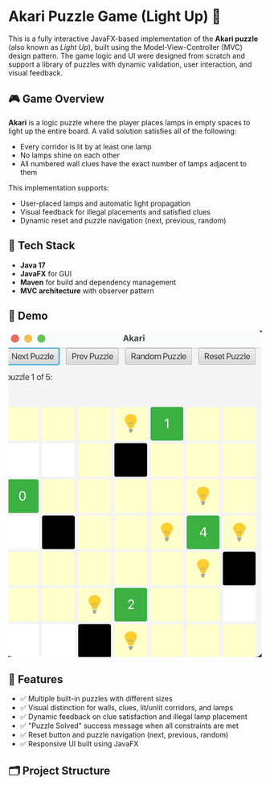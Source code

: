 # Akari Puzzle Game (Light Up) 🔆

This is a fully interactive JavaFX-based implementation of the **Akari puzzle** (also known as *Light Up*), built using the Model-View-Controller (MVC) design pattern. The game logic and UI were designed from scratch and support a library of puzzles with dynamic validation, user interaction, and visual feedback.

## 🎮 Game Overview

**Akari** is a logic puzzle where the player places lamps in empty spaces to light up the entire board. A valid solution satisfies all of the following:
- Every corridor is lit by at least one lamp
- No lamps shine on each other
- All numbered wall clues have the exact number of lamps adjacent to them

This implementation supports:
- User-placed lamps and automatic light propagation
- Visual feedback for illegal placements and satisfied clues
- Dynamic reset and puzzle navigation (next, previous, random)

## 🧱 Tech Stack

- **Java 17**
- **JavaFX** for GUI
- **Maven** for build and dependency management
- **MVC architecture** with observer pattern

## 📸 Demo

![Akari Puzzle Game Screenshot](Screenshot%202025-05-05%20at%2016.55.56.png)

## 🚀 Features

- ✅ Multiple built-in puzzles with different sizes
- ✅ Visual distinction for walls, clues, lit/unlit corridors, and lamps
- ✅ Dynamic feedback on clue satisfaction and illegal lamp placement
- ✅ "Puzzle Solved" success message when all constraints are met
- ✅ Reset button and puzzle navigation (next, previous, random)
- ✅ Responsive UI built using JavaFX

## 🗂 Project Structure


